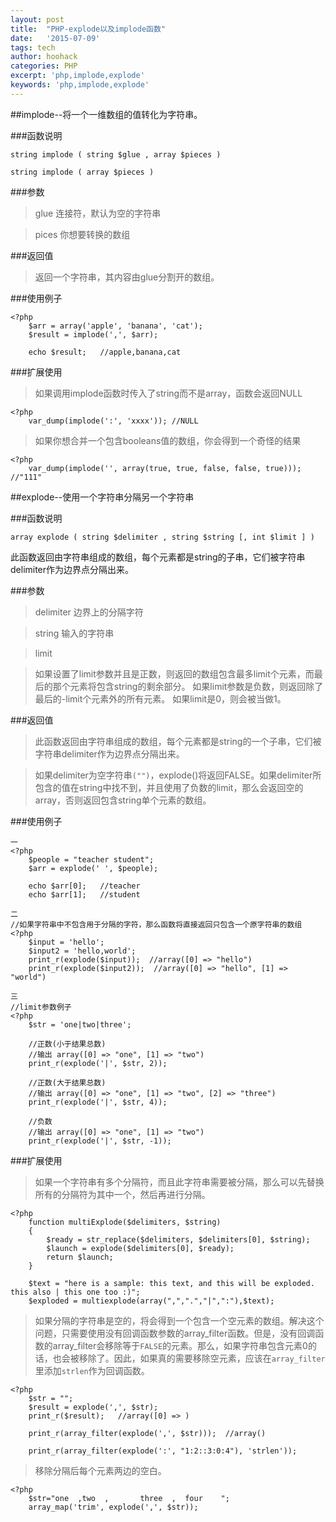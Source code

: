 ```yaml
---
layout: post
title:  "PHP-explode以及implode函数"
date:   '2015-07-09'
tags: tech
author: hoohack
categories: PHP
excerpt: 'php,implode,explode'
keywords: 'php,implode,explode'
---
```


##implode--将一个一维数组的值转化为字符串。

###函数说明

`string implode ( string $glue , array $pieces )`

`string implode ( array $pieces )`

###参数
>glue 连接符，默认为空的字符串

>pices 你想要转换的数组



###返回值
>返回一个字符串，其内容由glue分割开的数组。

###使用例子

    <?php
        $arr = array('apple', 'banana', 'cat');
        $result = implode(',', $arr);

        echo $result;   //apple,banana,cat

###扩展使用
>如果调用implode函数时传入了string而不是array，函数会返回NULL

    <?php
        var_dump(implode(':', 'xxxx')); //NULL

>如果你想合并一个包含booleans值的数组，你会得到一个奇怪的结果

    <?php
        var_dump(implode('', array(true, true, false, false, true)));   //"111"

##explode--使用一个字符串分隔另一个字符串

###函数说明

`array explode ( string $delimiter , string $string [, int $limit ] )`

此函数返回由字符串组成的数组，每个元素都是string的子串，它们被字符串delimiter作为边界点分隔出来。

###参数

>delimiter 边界上的分隔字符

>string 输入的字符串

>limit

>如果设置了limit参数并且是正数，则返回的数组包含最多limit个元素，而最后的那个元素将包含string的剩余部分。
>如果limit参数是负数，则返回除了最后的-limit个元素外的所有元素。
>如果limit是0，则会被当做1。

###返回值
>此函数返回由字符串组成的数组，每个元素都是string的一个子串，它们被字符串delimiter作为边界点分隔出来。

>如果delimiter为空字符串`("")`，explode()将返回FALSE。如果delimiter所包含的值在string中找不到，并且使用了负数的limit，那么会返回空的array，否则返回包含string单个元素的数组。

###使用例子

    一
    <?php
        $people = "teacher student";
        $arr = explode(' ', $people);

        echo $arr[0];   //teacher
        echo $arr[1];   //student

    二
    //如果字符串中不包含用于分隔的字符，那么函数将直接返回只包含一个原字符串的数组
    <?php
        $input = 'hello';
        $input2 = 'hello,world';
        print_r(explode($input));  //array([0] => "hello")
        print_r(explode($input2));  //array([0] => "hello", [1] => "world")

    三
    //limit参数例子
    <?php
        $str = 'one|two|three';

        //正数(小于结果总数)
        //输出 array([0] => "one", [1] => "two")
        print_r(explode('|', $str, 2));

        //正数(大于结果总数)
        //输出 array([0] => "one", [1] => "two", [2] => "three")
        print_r(explode('|', $str, 4));

        //负数
        //输出 array([0] => "one", [1] => "two")
        print_r(explode('|', $str, -1));

###扩展使用
>如果一个字符串有多个分隔符，而且此字符串需要被分隔，那么可以先替换所有的分隔符为其中一个，然后再进行分隔。

    <?php
        function multiExplode($delimiters, $string)
        {
            $ready = str_replace($delimiters, $delimiters[0], $string);
            $launch = explode($delimiters[0], $ready);
            return $launch;
        }

        $text = "here is a sample: this text, and this will be exploded. this also | this one too :)";
        $exploded = multiexplode(array(",",".","|",":"),$text);

>如果分隔的字符串是空的，将会得到一个包含一个空元素的数组。解决这个问题，只需要使用没有回调函数参数的array_filter函数。但是，没有回调函数的array_filter会移除等于`FALSE`的元素。那么，如果字符串包含元素0的话，也会被移除了。因此，如果真的需要移除空元素，应该在`array_filter`里添加`strlen`作为回调函数。

    <?php
        $str = "";
        $result = explode(',', $str);
        print_r($result);   //array([0] => )

        print_r(array_filter(explode(',', $str)));  //array()

        print_r(array_filter(explode(':', "1:2::3:0:4"), 'strlen'));

>移除分隔后每个元素两边的空白。

    <?php
        $str="one  ,two  ,       three  ,  four    ";
        array_map('trim', explode(',', $str));

